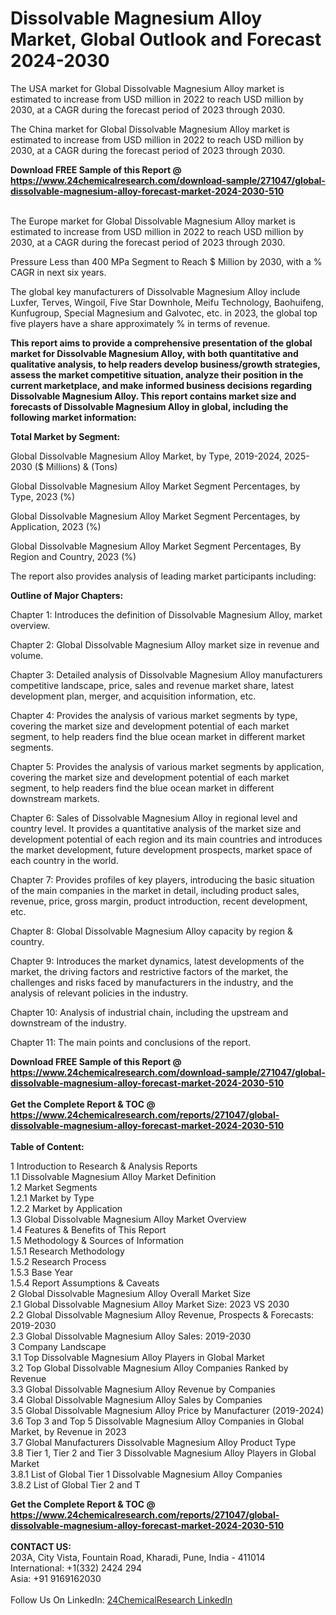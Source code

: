 <h1>Dissolvable Magnesium Alloy Market, Global Outlook and Forecast 2024-2030</h1><p>The USA market for Global Dissolvable Magnesium Alloy market is estimated to increase from USD million in 2022 to reach USD million by 2030, at a CAGR during the forecast period of 2023 through 2030.</p><p>
</p><p>The China market for Global Dissolvable Magnesium Alloy market is estimated to increase from USD million in 2022 to reach USD million by 2030, at a CAGR during the forecast period of 2023 through 2030.</p><div><b>Download FREE Sample of this Report @ 
            <a href="https://www.24chemicalresearch.com/download-sample/271047/global-dissolvable-magnesium-alloy-forecast-market-2024-2030-510">
            https://www.24chemicalresearch.com/download-sample/271047/global-dissolvable-magnesium-alloy-forecast-market-2024-2030-510</a></b></div><br><p>
</p><p>The Europe market for Global Dissolvable Magnesium Alloy market is estimated to increase from USD million in 2022 to reach USD million by 2030, at a CAGR during the forecast period of 2023 through 2030.</p><p>
Pressure Less than 400 MPa Segment to Reach $ Million by 2030, with a % CAGR in next six years.</p><p>
The global key manufacturers of Dissolvable Magnesium Alloy include Luxfer, Terves, Wingoil, Five Star Downhole, Meifu Technology, Baohuifeng, Kunfugroup, Special Magnesium and Galvotec, etc. in 2023, the global top five players have a share approximately % in terms of revenue.</p><p>
<strong>This report aims to provide a comprehensive presentation of the global market for Dissolvable Magnesium Alloy, with both quantitative and qualitative analysis, to help readers develop business/growth strategies, assess the market competitive situation, analyze their position in the current marketplace, and make informed business decisions regarding Dissolvable Magnesium Alloy. This report contains market size and forecasts of Dissolvable Magnesium Alloy in global, including the following market information:</strong></p><p>
</p><p>
<strong>Total Market by Segment:</strong></p><p>
Global Dissolvable Magnesium Alloy Market, by Type, 2019-2024, 2025-2030 ($ Millions) &amp; (Tons)</p><p>
Global Dissolvable Magnesium Alloy Market Segment Percentages, by Type, 2023 (%)</p><p>
</p><p>
Global Dissolvable Magnesium Alloy Market Segment Percentages, by Application, 2023 (%)</p><p>
</p><p>
Global Dissolvable Magnesium Alloy Market Segment Percentages, By Region and Country, 2023 (%)</p><p>
</p><p>
The report also provides analysis of leading market participants including:</p><p>
</p><p>
</p><p>
</p><p><strong>Outline of Major Chapters:</strong></p><p>
</p><p></p><p>
Chapter 1: Introduces the definition of Dissolvable Magnesium Alloy, market overview.</p><p>
Chapter 2: Global Dissolvable Magnesium Alloy market size in revenue and volume.</p><p>
Chapter 3: Detailed analysis of Dissolvable Magnesium Alloy manufacturers competitive landscape, price, sales and revenue market share, latest development plan, merger, and acquisition information, etc.</p><p>
Chapter 4: Provides the analysis of various market segments by type, covering the market size and development potential of each market segment, to help readers find the blue ocean market in different market segments.</p><p>
Chapter 5: Provides the analysis of various market segments by application, covering the market size and development potential of each market segment, to help readers find the blue ocean market in different downstream markets.</p><p>
Chapter 6: Sales of Dissolvable Magnesium Alloy in regional level and country level. It provides a quantitative analysis of the market size and development potential of each region and its main countries and introduces the market development, future development prospects, market space of each country in the world.</p><p>
Chapter 7: Provides profiles of key players, introducing the basic situation of the main companies in the market in detail, including product sales, revenue, price, gross margin, product introduction, recent development, etc.</p><p>
Chapter 8: Global Dissolvable Magnesium Alloy capacity by region &amp; country.</p><p>
Chapter 9: Introduces the market dynamics, latest developments of the market, the driving factors and restrictive factors of the market, the challenges and risks faced by manufacturers in the industry, and the analysis of relevant policies in the industry.</p><p>
Chapter 10: Analysis of industrial chain, including the upstream and downstream of the industry.</p><p>
Chapter 11: The main points and conclusions of the report.</p><div><b>Download FREE Sample of this Report @ 
            <a href="https://www.24chemicalresearch.com/download-sample/271047/global-dissolvable-magnesium-alloy-forecast-market-2024-2030-510">
            https://www.24chemicalresearch.com/download-sample/271047/global-dissolvable-magnesium-alloy-forecast-market-2024-2030-510</a></b></div><br><div><b>Get the Complete Report & TOC @ 
            <a href="https://www.24chemicalresearch.com/reports/271047/global-dissolvable-magnesium-alloy-forecast-market-2024-2030-510">
            https://www.24chemicalresearch.com/reports/271047/global-dissolvable-magnesium-alloy-forecast-market-2024-2030-510</a></b></div><br>
            <b>Table of Content:</b><p>1 Introduction to Research & Analysis Reports<br />
    1.1 Dissolvable Magnesium Alloy Market Definition<br />
    1.2 Market Segments<br />
        1.2.1 Market by Type<br />
        1.2.2 Market by Application<br />
    1.3 Global Dissolvable Magnesium Alloy Market Overview<br />
    1.4 Features & Benefits of This Report<br />
    1.5 Methodology & Sources of Information<br />
        1.5.1 Research Methodology<br />
        1.5.2 Research Process<br />
        1.5.3 Base Year<br />
        1.5.4 Report Assumptions & Caveats<br />
2 Global Dissolvable Magnesium Alloy Overall Market Size<br />
    2.1 Global Dissolvable Magnesium Alloy Market Size: 2023 VS 2030<br />
    2.2 Global Dissolvable Magnesium Alloy Revenue, Prospects & Forecasts: 2019-2030<br />
    2.3 Global Dissolvable Magnesium Alloy Sales: 2019-2030<br />
3 Company Landscape<br />
    3.1 Top Dissolvable Magnesium Alloy Players in Global Market<br />
    3.2 Top Global Dissolvable Magnesium Alloy Companies Ranked by Revenue<br />
    3.3 Global Dissolvable Magnesium Alloy Revenue by Companies<br />
    3.4 Global Dissolvable Magnesium Alloy Sales by Companies<br />
    3.5 Global Dissolvable Magnesium Alloy Price by Manufacturer (2019-2024)<br />
    3.6 Top 3 and Top 5 Dissolvable Magnesium Alloy Companies in Global Market, by Revenue in 2023<br />
    3.7 Global Manufacturers Dissolvable Magnesium Alloy Product Type<br />
    3.8 Tier 1, Tier 2 and Tier 3 Dissolvable Magnesium Alloy Players in Global Market<br />
        3.8.1 List of Global Tier 1 Dissolvable Magnesium Alloy Companies<br />
        3.8.2 List of Global Tier 2 and T</p><div><b>Get the Complete Report & TOC @ 
            <a href="https://www.24chemicalresearch.com/reports/271047/global-dissolvable-magnesium-alloy-forecast-market-2024-2030-510">
            https://www.24chemicalresearch.com/reports/271047/global-dissolvable-magnesium-alloy-forecast-market-2024-2030-510</a></b></div><br><b>CONTACT US:</b><br>
            203A, City Vista, Fountain Road, Kharadi, Pune, India - 411014<br>
            International: +1(332) 2424 294<br>
            Asia: +91 9169162030 <br><br>
            Follow Us On LinkedIn: <a href="https://www.linkedin.com/company/24chemicalresearch/">24ChemicalResearch LinkedIn</a>